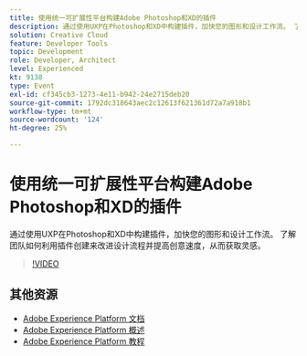 ```yaml
---
title: 使用统一可扩展性平台构建Adobe Photoshop和XD的插件
description: 通过使用UXP在Photoshop和XD中构建插件，加快您的图形和设计工作流。 了解团队如何利用插件创建来改进设计流程并提高创意速度，从而获取灵感。
solution: Creative Cloud
feature: Developer Tools
topic: Development
role: Developer, Architect
level: Experienced
kt: 9138
type: Event
exl-id: cf345cb3-1273-4e11-b942-24e2715deb20
source-git-commit: 1792dc318643aec2c12613f621361d72a7a918b1
workflow-type: tm+mt
source-wordcount: '124'
ht-degree: 25%

---
```


# 使用统一可扩展性平台构建Adobe Photoshop和XD的插件

通过使用UXP在Photoshop和XD中构建插件，加快您的图形和设计工作流。 了解团队如何利用插件创建来改进设计流程并提高创意速度，从而获取灵感。

>[!VIDEO](https://video.tv.adobe.com/v/337593/?quality=12&learn=on&hidetitle=true)

## 其他资源

- [Adobe Experience Platform 文档](https://experienceleague.adobe.com/docs/experience-platform.html)
- [Adobe Experience Platform 概述](https://experienceleague.adobe.com/docs/experience-platform/landing/home.html?lang=zh-Hans)
- [Adobe Experience Platform 教程](https://experienceleague.adobe.com/docs/platform-learn/tutorials/overview.html?lang=en)
